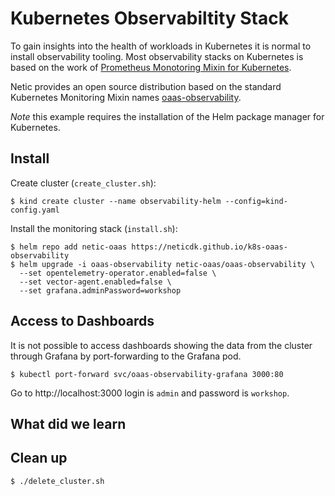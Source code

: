 # Kubernetes Observabiltity Stack

To gain insights into the health of workloads in Kubernetes it is normal to install observability
tooling. Most observability stacks on Kubernetes is based on the work of
[Prometheus Monotoring Mixin for Kubernetes](https://github.com/kubernetes-monitoring/kubernetes-mixin).

Netic provides an open source distribution based on the standard Kubernetes Monitoring Mixin names [oaas-observability](https://github.com/neticdk/k8s-oaas-observability).

_Note_ this example requires the installation of the Helm package manager for Kubernetes.

## Install

Create cluster (`create_cluster.sh`):

```console
$ kind create cluster --name observability-helm --config=kind-config.yaml
```

Install the monitoring stack (`install.sh`):

```console
$ helm repo add netic-oaas https://neticdk.github.io/k8s-oaas-observability
$ helm upgrade -i oaas-observability netic-oaas/oaas-observability \
  --set opentelemetry-operator.enabled=false \
  --set vector-agent.enabled=false \
  --set grafana.adminPassword=workshop
```

## Access to Dashboards

It is not possible to access dashboards showing the data from the cluster through Grafana by
port-forwarding to the Grafana pod.

```console
$ kubectl port-forward svc/oaas-observability-grafana 3000:80
```

Go to http://localhost:3000 login is `admin` and password is `workshop`.


## What did we learn



## Clean up
```console
$ ./delete_cluster.sh
```
